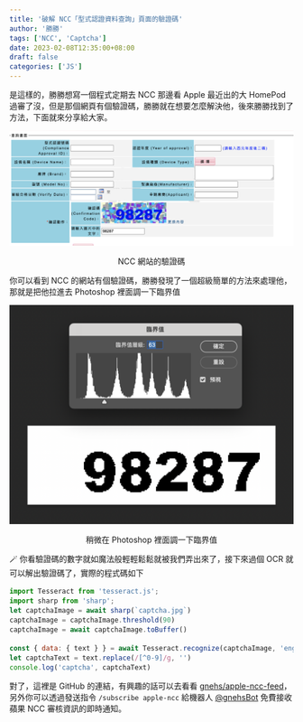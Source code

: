```yaml
---
title: '破解 NCC「型式認證資料查詢」頁面的驗證碼'
author: '勝勝'
tags: ['NCC', 'Captcha']
date: 2023-02-08T12:35:00+08:00
draft: false
categories: ['JS']
---
```

是這樣的，勝勝想寫一個程式定期去 NCC 那邊看 Apple 最近出的大 HomePod 過審了沒，但是那個網頁有個驗證碼，勝勝就在想要怎麼解決他，後來勝勝找到了方法，下面就來分享給大家。
<!--more-->
![](/img/SCR-20230208-h9k.png)
<div style="text-align: center;">NCC 網站的驗證碼</div>

你可以看到 NCC 的網站有個驗證碼，勝勝發現了一個超級簡單的方法來處理他，那就是把他拉進去 Photoshop 裡面調一下臨界值


![](/img/SCR-20230208-hc3.png)
<div style="text-align: center;">稍微在 Photoshop 裡面調一下臨界值</div>

🪄 你看驗證碼的數字就如魔法般輕輕鬆鬆就被我們弄出來了，接下來過個 OCR 就可以解出驗證碼了，實際的程式碼如下

```js
import Tesseract from 'tesseract.js';
import sharp from 'sharp';
let captchaImage = await sharp(`captcha.jpg`)
captchaImage = captchaImage.threshold(90)
captchaImage = await captchaImage.toBuffer()

const { data: { text } } = await Tesseract.recognize(captchaImage, 'eng')
let captchaText = text.replace(/[^0-9]/g, '')
console.log('captcha', captchaText)
```

對了，這裡是 GitHub 的連結，有興趣的話可以去看看 [gnehs/apple-ncc-feed](https://github.com/gnehs/apple-ncc-feed)，另外你可以透過發送指令 `/subscribe apple-ncc` 給機器人 [@gnehsBot](https://t.me/gnehsBot) 免費接收蘋果 NCC 審核資訊的即時通知。